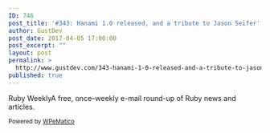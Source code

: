 ```yaml
---
ID: 746
post_title: '#343: Hanami 1.0 released, and a tribute to Jason Seifer'
author: GustDev
post_date: 2017-04-05 17:00:00
post_excerpt: ""
layout: post
permalink: >
  http://www.gustdev.com/343-hanami-1-0-released-and-a-tribute-to-jason-seifer/
published: true
---
```

Ruby WeeklyA free, once&ndash;weekly e-mail round-up of Ruby news and articles.<p class="wpematico_credit"><small>Powered by <a href="http://www.wpematico.com" target="_blank">WPeMatico</a></small></p>